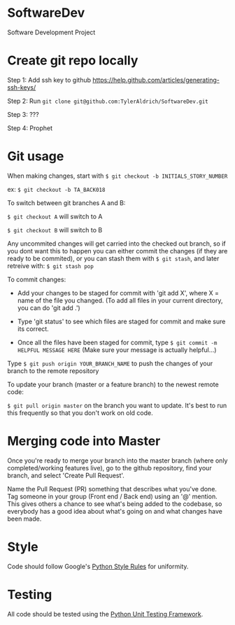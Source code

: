 # SoftwareDev
Software Development Project

# Create git repo locally
Step 1: Add ssh key to github https://help.github.com/articles/generating-ssh-keys/

Step 2: Run `git clone git@github.com:TylerAldrich/SoftwareDev.git`

Step 3: ???

Step 4: Prophet

# Git usage
When making changes, start with `$ git checkout -b INITIALS_STORY_NUMBER`

ex: `$ git checkout -b TA_BACK018`

To switch between git branches A and B:

`$ git checkout A` will switch to A

`$ git checkout B` will switch to B

Any uncommited changes will get carried into the checked out branch, so if you dont want this to happen you can either commit the changes (if they are ready
to be commited), or you can stash them with `$ git stash`, and later retreive with:
`$ git stash pop`

To commit changes: 

* Add your changes to be staged for commit with 'git add X', where X = name of the file you changed. (To add all files in your current directory, you can do 'git add .')

* Type 'git status' to see which files are staged for commit and make sure its correct.

* Once all the files have been staged for commit, type `$ git commit -m HELPFUL MESSAGE HERE` (Make sure your message is actually helpful...)

Type `$ git push origin YOUR_BRANCH_NAME` to push the changes of your branch to the remote repository

To update your branch (master or a feature branch) to the newest remote code:

`$ git pull origin master` on the branch you want to update. It's best to run this frequently so that you don't work on old code.


# Merging code into Master
Once you're ready to merge your branch into the master branch (where only completed/working features live), go to the github repository, find your branch, and select 'Create Pull Request'.

Name the Pull Request (PR) something that describes what you've done. Tag someone in your group (Front end / Back end) using an '@' mention. This gives others a chance to see what's being added to the codebase, so everybody has 
a good idea about what's going on and what changes have been made.

# Style
Code should follow Google's [Python Style Rules](https://google-styleguide.googlecode.com/svn/trunk/pyguide.html#Python_Style_Rules) for uniformity.

# Testing
All code should be tested using the [Python Unit Testing Framework](https://docs.python.org/2/library/unittest.html).
